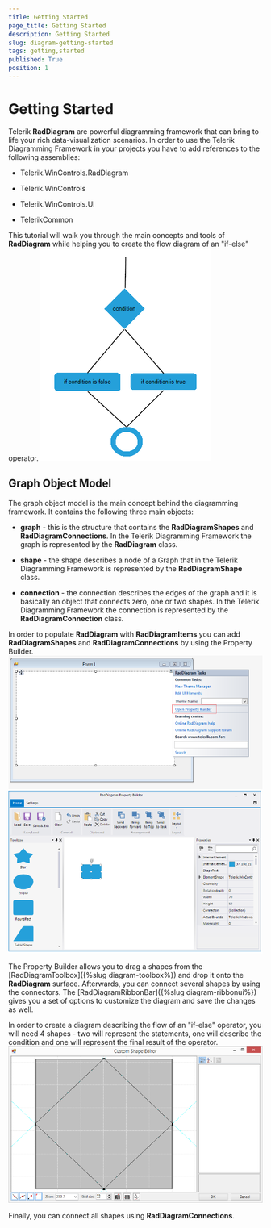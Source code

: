 ```yaml
---
title: Getting Started
page_title: Getting Started
description: Getting Started
slug: diagram-getting-started
tags: getting,started
published: True
position: 1
---
```


# Getting Started



Telerik __RadDiagram__ are powerful diagramming framework that can bring to life your rich data-visualization scenarios.
     In order to use the Telerik Diagramming Framework in your projects you have to add references to the following assemblies:
   

* Telerik.WinControls.RadDiagram

* Telerik.WinControls

* Telerik.WinControls.UI

* TelerikCommon

This tutorial will walk you through the main concepts and tools of __RadDiagram__
          while helping you to create the flow diagram of an "if-else" operator.
        ![diagram-getting-started 001](images/diagram-getting-started001.png)

## Graph Object Model

The graph object model is the main concept behind the diagramming framework. It contains the following three main objects:

* __graph__ - this is the structure that contains the __RadDiagramShapes__ and __RadDiagramConnections__. 
              In the Telerik Diagramming Framework the graph is represented by the __RadDiagram__ class.
            

* __shape__ - the shape describes a node of a Graph that in the Telerik Diagramming Framework is represented by the __RadDiagramShape__ class.
            

* __connection__ - the connection describes the edges of the graph and it is basically an object that connects zero,
              one or two shapes. In the Telerik Diagramming Framework the connection is represented by the __RadDiagramConnection__ class.
            

In order to populate __RadDiagram__ with __RadDiagramItems__ you can add
          __RadDiagramShapes__ and __RadDiagramConnections__ by using the Property Builder.![diagram-getting-started 002](images/diagram-getting-started002.png)![diagram-getting-started 003](images/diagram-getting-started003.png)

The Property Builder allows you to drag a shapes from the [RadDiagramToolbox]({%slug diagram-toolbox%}) and
        drop it onto the __RadDiagram__ surface. Afterwards, you can connect several shapes by using the connectors.
        The [RadDiagramRibbonBar]({%slug diagram-ribbonui%}) gives you a set of options to customize the diagram and save the changes as well.
      

In order to create a diagram describing the flow of an "if-else" operator, you will need 4 shapes - two will represent the statements, 
        one will describe the condition and one will represent the final result of the operator.![diagram-getting-started 004](images/diagram-getting-started004.png)

Finally, you can connect all shapes using __RadDiagramConnections__.
